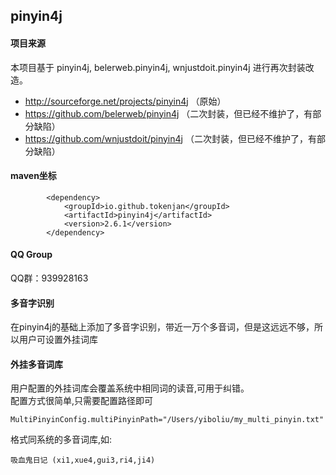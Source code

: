 ## pinyin4j

#### 项目来源
本项目基于 pinyin4j, belerweb.pinyin4j, wnjustdoit.pinyin4j 进行再次封装改造。   
* http://sourceforge.net/projects/pinyin4j （原始）
* https://github.com/belerweb/pinyin4j （二次封装，但已经不维护了，有部分缺陷）
* https://github.com/wnjustdoit/pinyin4j （二次封装，但已经不维护了，有部分缺陷）

#### maven坐标
```
        <dependency>
            <groupId>io.github.tokenjan</groupId>
            <artifactId>pinyin4j</artifactId>
            <version>2.6.1</version>
        </dependency>
```

#### QQ Group
QQ群：939928163

#### 多音字识别
在pinyin4j的基础上添加了多音字识别，带近一万个多音词，但是这远远不够，所以用户可设置外挂词库	

#### 外挂多音词库
用户配置的外挂词库会覆盖系统中相同词的读音,可用于纠错。   
配置方式很简单,只需要配置路径即可 
```
MultiPinyinConfig.multiPinyinPath="/Users/yiboliu/my_multi_pinyin.txt"
```

格式同系统的多音词库,如: 
```
吸血鬼日记 (xi1,xue4,gui3,ri4,ji4)
```
